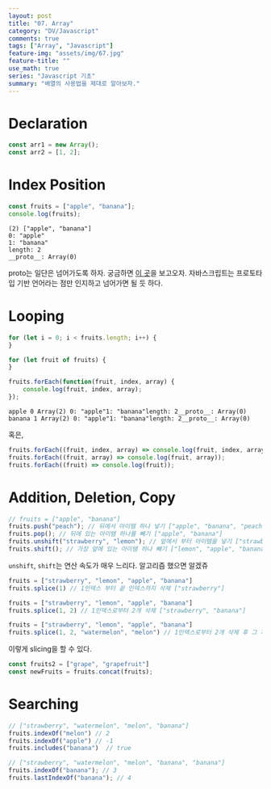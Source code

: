 ```yaml
---
layout: post
title: "07. Array"
category: "DV/Javascript"
comments: true
tags: ["Array", "Javascript"]
feature-img: "assets/img/67.jpg"
feature-title: ""
use_math: true
series: "Javascript 기초"
summary: "배열의 사용법을 제대로 알아보자."
---
```



# Declaration

```javascript
const arr1 = new Array();
const arr2 = [1, 2];
```


# Index Position
```javascript
const fruits = ["apple", "banana"];
console.log(fruits);
```

```
(2) ["apple", "banana"]
0: "apple"
1: "banana"
length: 2
__proto__: Array(0)
```

proto는 일단은 넘어가도록 하자. 궁금하면 [이 곳](https://opentutorials.org/module/4047/24629)을 보고오자. 자바스크립트는 프로토타입 기반 언어라는 점만 인지하고 넘어가면 될 듯 하다.

# Looping

```javascript
for (let i = 0; i < fruits.length; i++) {
}

for (let fruit of fruits) {
}

fruits.forEach(function(fruit, index, array) {
    console.log(fruit, index, array);
});
```

```
apple 0 Array(2) 0: "apple"1: "banana"length: 2__proto__: Array(0)
banana 1 Array(2) 0: "apple"1: "banana"length: 2__proto__: Array(0)
```
혹은,


```javascript
fruits.forEach((fruit, index, array) => console.log(fruit, index, array));
fruits.forEach((fruit, array) => console.log(fruit, array));
fruits.forEach((fruit) => console.log(fruit));
```

# Addition, Deletion, Copy

```javascript
// fruits = ["apple", "banana"]
fruits.push("peach"); // 뒤에서 아이템 하나 넣기 ["apple", "banana", "peach"]
fruits.pop(); // 뒤에 있는 아이템 하나를 빼기 ["apple", "banana"]
fruits.unshift("strawberry", "lemon"); // 앞에서 부터 아이템을 넣기 ["strawberry", "lemon", "apple", "banana"]
fruits.shift(); // 가장 앞에 있는 아이템 하나 빼기 ["lemon", "apple", "banana"]
```

`unshift`, `shift`는 연산 속도가 매우 느리다. 알고리즘 했으면 알겠쥬


```javascript
fruits = ["strawberry", "lemon", "apple", "banana"]
fruits.splice(1) // 1인덱스 부터 끝 인덱스까지 삭제 ["strawberry"]

fruits = ["strawberry", "lemon", "apple", "banana"]
fruits.splice(1, 2) // 1인덱스로부터 2개 삭제 ["strawberry", "banana"] 

fruits = ["strawberry", "lemon", "apple", "banana"]
fruits.splice(1, 2, "watermelon", "melon") // 1인덱스로부터 2개 삭제 후 그 자리에 뒤에 것들을 넣어줘. ["strawberry", "watermelon", "melon", "banana"]
```

이렇게 slicing을 할 수 있다. 

```javascript
const fruits2 = ["grape", "grapefruit"]
const newFruits = fruits.concat(fruits);
```




# Searching
```javascript
// ["strawberry", "watermelon", "melon", "banana"]
fruits.indexOf("melon") // 2
fruits.indexOf("apple") // -1
fruits.includes("banana")  // true
```


```javascript
// ["strawberry", "watermelon", "melon", "banana", "banana"]
fruits.indexOf("banana"); // 3
fruits.lastIndexOf("banana"); // 4
```



